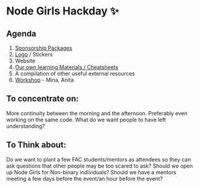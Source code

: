 # Node Girls Hackday :sparkles:

## Agenda
1. [Sponsorship Packages](https://github.com/node-girls/hackday/issues/5)
2. [Logo](https://github.com/node-girls/start-here/issues/6) / Stickers
3. Website
4. [Our own learning Materials / Cheatsheets](https://github.com/node-girls/hackday/issues/2)
5. A compilation of other useful external resources
6. [Workshop](https://github.com/node-girls/hackday/issues/3) - Mina, Anita

## To concentrate on: 
More continuity between the morning and the afternoon. Preferably even working on the same code.
What do we want people to have left understanding?


## To Think about:
Do we want to plant a few FAC students/mentors as attendees so they can ask questions that other people may be too scared to ask?
Should we open up Node Girls for Non-binary individuals? 
Should we have a mentors meeting a few days before the event/an hour before the event?
